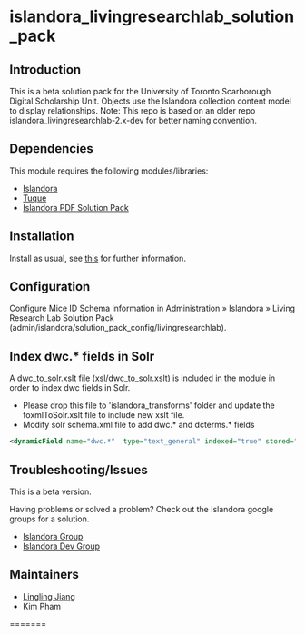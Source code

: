 islandora_livingresearchlab_solution_pack
=========================================


## Introduction

This is a beta solution pack for the University of Toronto Scarborough Digital Scholarship Unit.  Objects use the Islandora collection content model to display relationships.
Note: This repo is based on an older repo islandora_livingresearchlab-2.x-dev for better naming convention. 

## Dependencies

This module requires the following modules/libraries:

* [Islandora](https://github.com/islandora/islandora)
* [Tuque](https://github.com/islandora/tuque)
* [Islandora PDF Solution Pack](https://github.com/Islandora/islandora_solution_pack_pdf)

## Installation

Install as usual, see [this](https://drupal.org/documentation/install/modules-themes/modules-7) for further information.

## Configuration

Configure Mice ID Schema information in Administration » Islandora » Living Research Lab Solution Pack (admin/islandora/solution_pack_config/livingresearchlab).

## Index dwc.* fields in Solr

A dwc_to_solr.xslt file (xsl/dwc_to_solr.xslt) is included in the module in order to index dwc fields in Solr.

* Please drop this file to 'islandora_transforms' folder and update the foxmlToSolr.xslt file to include new xslt file.
* Modify solr schema.xml file to add dwc.* and dcterms.* fields

```xml
<dynamicField name="dwc.*"  type="text_general" indexed="true" stored="true" multiValued="true"/>
```
    

## Troubleshooting/Issues
This is a beta version.

Having problems or solved a problem? Check out the Islandora google groups for a solution.

* [Islandora Group](https://groups.google.com/forum/?hl=en&fromgroups#!forum/islandora)
* [Islandora Dev Group](https://groups.google.com/forum/?hl=en&fromgroups#!forum/islandora-dev)

## Maintainers

* [Lingling Jiang](https://github.com/sprklinginfo)
* Kim Pham


=======
